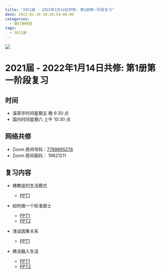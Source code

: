 ```yaml
---
title: "2021届 - 2022年1月14日共修: 第1册第一阶段复习"
date: 2022-01-10 10:26:54-08:00
categories:
  - 慧灯禅修班
tags:
  - 2021届
---
```

![](/f/up/maxresdefault.jpg)

 

# 2021届 - 2022年1月14日共修: 第1册第一阶段复习

## 时间

* 温哥华时间星期五 晚 6:30 点
* 国内时间星期六 上午 10:30 点

## 网络共修

* Zoom 房间号码：[7789995278](https://us02web.zoom.us/j/7789995278?pwd=VjZmbWJFY2k2K0E5RVB2cTNIQmhqUT09) 
* Zoom 房间密码： 19621211

## 复习内容

* 佛教徒的生活模式

  * [PPT1](https://s3.ap-northeast-1.wasabisys.com/hdcx/hdv/f/up/2020%E6%85%A7%E7%81%AF%E7%A6%85%E4%BF%AE%E7%8F%AD%E7%AC%AC%E5%8D%81%E5%A0%82%E8%AF%BE.pptx)
* 如何做一个标准居士

  * [PPT1](https://s3.ap-northeast-1.wasabisys.com/hdcx/hdv/f/up/2020%E6%85%A7%E7%81%AF%E7%A6%85%E4%BF%AE%E7%8F%AD%E7%AC%AC%E5%8D%81%E4%B8%80%E5%A0%82%E8%AF%BE.pptx)
  * [PPT2](https://s3.ap-northeast-1.wasabisys.com/hdcx/hdv/f/up/2020%E6%85%A7%E7%81%AF%E7%A6%85%E4%BF%AE%E7%8F%AD%E7%AC%AC%E5%8D%81%E4%BA%8C%E5%A0%82%E8%AF%BE.pptx)
* 浅谈因果关系

  * [PPT1](https://s3.ap-northeast-1.wasabisys.com/hdcx/hdv/f/up/2020%E6%85%A7%E7%81%AF%E7%A6%85%E4%BF%AE%E7%8F%AD%E7%AC%AC%E5%8D%81%E4%B8%89%E5%A0%82%E8%AF%BE.pptx)
* 佛法融入生活

  * [PPT1](https://s3.ap-northeast-1.wasabisys.com/hdcx/hdv/f/up/2020%E6%85%A7%E7%81%AF%E7%A6%85%E4%BF%AE%E7%8F%AD%E7%AC%AC%E5%8D%81%E5%9B%9B%E5%A0%82%E8%AF%BE-%E4%BD%9B%E6%B3%95%E8%9E%8D%E5%85%A5%E7%94%9F%E6%B4%BB%E4%B8%80.pptx)
  * [PPT2](https://s3.ap-northeast-1.wasabisys.com/hdcx/hdv/f/up/2020慧灯禅修班第十四堂课-佛法融入生活一.pptx)

